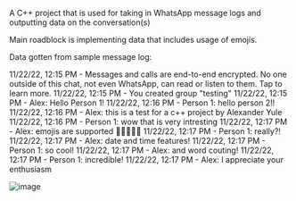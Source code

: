 A C++ project that is used for taking in WhatsApp message logs and outputting data on the conversation(s)

Main roadblock is implementing data that includes usage of emojis.

Data gotten from sample message log:

11/22/22, 12:15 PM - Messages and calls are end-to-end encrypted. No one outside of this chat, not even WhatsApp, can read or listen to them. Tap to learn more.
11/22/22, 12:15 PM - You created group "testing"
11/22/22, 12:15 PM - Alex: Hello Person 1!
11/22/22, 12:16 PM - Person 1: hello person 2!!
11/22/22, 12:16 PM - Alex: this is a test for a c++ project by Alexander Yule
11/22/22, 12:16 PM - Person 1: wow that is very intresting
11/22/22, 12:17 PM - Alex: emojis are supported 🤮👩🏿‍🚒🤍
11/22/22, 12:17 PM - Person 1: really?!
11/22/22, 12:17 PM - Alex: date and time features!
11/22/22, 12:17 PM - Person 1: so cool!
11/22/22, 12:17 PM - Alex: and word couting!
11/22/22, 12:17 PM - Person 1: incredible!
11/22/22, 12:17 PM - Alex: I appreciate your enthusiasm

![image](https://github.com/user-attachments/assets/cc762a61-ec8f-4f77-ab74-bc3e239f2ca7)
